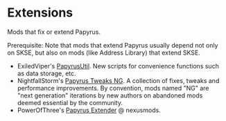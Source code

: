 # Extensions

Mods that fix or extend Papyrus.

Prerequisite:
Note that mods that extend Papyrus usually depend not only on SKSE,
but also on mods (like Address Library) that extend SKSE.

- ExiledViper's [PapyrusUtil](https://www.nexusmods.com/skyrimspecialedition/mods/13048). New scripts for convenience functions such as data storage, etc.
- NightfallStorm's [Papyrus Tweaks NG](https://www.nexusmods.com/skyrimspecialedition/mods/77779). A collection of fixes, tweaks and performance improvements. By convention, mods named "NG" are "next generation" iterations by new authors on abandoned mods deemed essential by the community.
- PowerOfThree's [Papyrus Extender](https://www.nexusmods.com/skyrimspecialedition/mods/22854) @ nexusmods.
